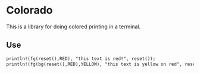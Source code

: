 # Colorado

This is a library for doing colored printing in a terminal.

## Use

````ats
println!(fg(reset(),RED), "this text is red!", reset());
println!(fg(bg(reset(),RED),YELLOW), "this text is yellow on red", reset())
````

